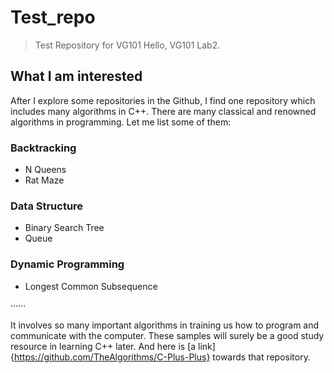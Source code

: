 # Test_repo

>Test Repository for VG101
>Hello, VG101 Lab2. 

## What I am interested
After I explore some repositories in the Github, I find one repository which includes many algorithms in C++. 
There are many classical and renowned algorithms in programming. Let me list some of them:

### Backtracking
- N Queens
- Rat Maze

### Data Structure
- Binary Search Tree
- Queue

### Dynamic Programming
- Longest Common Subsequence

······

It involves so many important algorithms in training us how to program and communicate with the computer.
These samples will surely be a good study resource in learning C++ later. And here is [a link]{https://github.com/TheAlgorithms/C-Plus-Plus} towards that repository.


